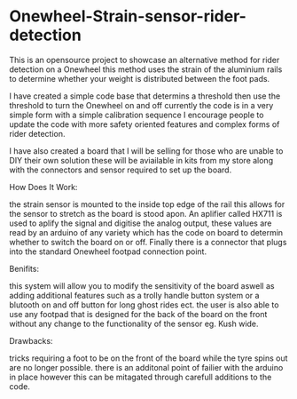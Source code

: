 # Onewheel-Strain-sensor-rider-detection
This is an opensource project to showcase an alternative method for rider detection on a Onewheel this method uses the strain of the aluminium rails to determine whether your weight is distributed between the foot pads.

I have created a simple code base that determins a threshold then use the threshold to turn the Onewheel on and off currently the code is in a very simple form with a simple calibration sequence I encourage people to update the code with more safety oriented features and complex forms of rider detection.

I have also created a board that I will be selling for those who are unable to DIY their own solution these will be aviailable in kits from my store along with the connectors and sensor required to set up the board. 

How Does It Work:

the strain sensor is mounted to the inside top edge of the rail this allows for the sensor to stretch as the board is stood apon. An aplifier called HX711 is used to aplify the signal and digitise the analog output, these values are read by an arduino of any variety which has the code on board to determin whether to switch the board on or off. Finally there is a connector that plugs into the standard Onewheel footpad connection point.

Benifits:

this system will allow you to modify the sensitivity of the board aswell as adding additional features such as a trolly handle button system or a blutooth on and off button for long ghost rides ect. 
the user is also able to use any footpad that is designed for the back of the board on the front without any change to the functionality of the sensor eg. Kush wide.

Drawbacks: 

tricks requiring a foot to be on the front of the board while the tyre spins out are no longer possible.
there is an additonal point of failier with the arduino in place however this can be mitagated through carefull additions to the code.
